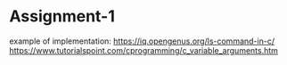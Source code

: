 # Assignment-1
example of implementation:
https://iq.opengenus.org/ls-command-in-c/
https://www.tutorialspoint.com/cprogramming/c_variable_arguments.htm